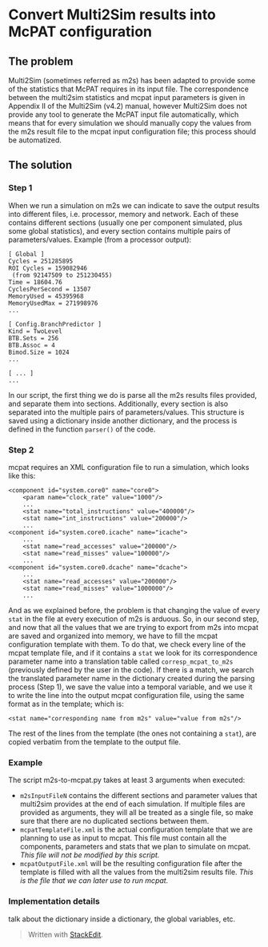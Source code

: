 # Convert Multi2Sim results into McPAT configuration
## The problem
Multi2Sim (sometimes referred as m2s) has been adapted to provide some of the statistics that McPAT requires in its input file. The correspondence between the multi2sim statistics and mcpat input parameters is given in Appendix II of the Multi2Sim (v4.2) manual, however Multi2Sim does not provide any tool to generate the McPAT input file automatically, which means that for every simulation we should manually copy the values from the m2s result file to the mcpat input configuration file; this process should be automatized.

## The solution
### Step 1
When we run a simulation on m2s we can indicate to save the output results into different files, i.e. processor, memory and network. Each of these contains different sections (usually one per component simulated, plus some global statistics), and every section contains multiple pairs of parameters/values. Example (from a processor output):

    [ Global ]
    Cycles = 251285895
    ROI Cycles = 159082946
     (from 92147509 to 251230455)
    Time = 18604.76
    CyclesPerSecond = 13507
    MemoryUsed = 45395968
    MemoryUsedMax = 271998976
    ...

    [ Config.BranchPredictor ]
    Kind = TwoLevel
    BTB.Sets = 256
    BTB.Assoc = 4
    Bimod.Size = 1024
    ...

    [ ... ]
    ...

In our script, the first thing we do is parse all the m2s results files provided, and separate them into sections. Additionally, every section is also separated into the multiple pairs of parameters/values. This structure is saved using a dictionary inside another dictionary, and the process is defined in the function `parser()` of the code.

### Step 2
mcpat requires an XML configuration file to run a simulation, which looks like this:

    <component id="system.core0" name="core0">
    	<param name="clock_rate" value="1000"/>
    	...
    	<stat name="total_instructions" value="400000"/>
    	<stat name="int_instructions" value="200000"/>
    	...
    <component id="system.core0.icache" name="icache">
    	...
    	<stat name="read_accesses" value="200000"/>
    	<stat name="read_misses" value="100000"/>
    	...
    <component id="system.core0.dcache" name="dcache">
    	...
    	<stat name="read_accesses" value="200000"/>
    	<stat name="read_misses" value="1000000"/>
    	...

And as we explained before, the problem is that changing the value of every `stat` in the file at every execution of m2s is arduous.
So, in our second step, and now that all the values that we are trying to export from m2s into mcpat are saved and organized into memory, we have to fill the mcpat configuration template with them.
To do that, we check every line of the mcpat template file, and if it contains a `stat` we look for its correspondence parameter name into a translation table called `corresp_mcpat_to_m2s` (previously defined by the user in the code). If there is a match, we search the translated parameter name in the dictionary created during the parsing process (Step 1), we save the value into a temporal variable, and we use it to write the line into the output mcpat configuration file, using the same format as in the template; which is:

    <stat name="corresponding name from m2s" value="value from m2s"/>
The rest of the lines from the template (the ones not containing a `stat`), are copied verbatim from the template to the output file.

### Example
The script m2s-to-mcpat.py takes at least 3 arguments when executed:

 - `m2sInputFileN` contains the different sections and parameter values that multi2sim provides at the end of each simulation. If multiple files are provided as arguments, they will all be treated as a single file, so make sure that there are no duplicated sections between them.
 - `mcpatTemplateFile.xml` is the actual configuration template that we are planning to use as input to mcpat. This file must contain all the components, parameters and stats that we plan to simulate on mcpat. *This file will not be modified by this script.*
 - `mcpatOutputFile.xml` will be the resulting configuration file after the template is filled with all the values from the multi2sim results file. *This is the file that we can later use to run mcpat.*

### Implementation details
talk about the dictionary inside a dictionary, the global variables, etc.


> Written with [StackEdit](https://stackedit.io/).
